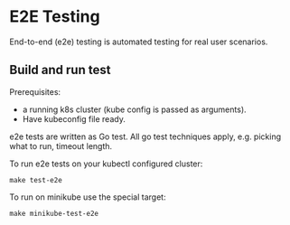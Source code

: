 # E2E Testing

End-to-end (e2e) testing is automated testing for real user scenarios.

## Build and run test

Prerequisites:
- a running k8s cluster (kube config is passed as arguments).
- Have kubeconfig file ready.

e2e tests are written as Go test. All go test techniques apply, e.g. picking
what to run, timeout length. 

To run e2e tests on your kubectl configured cluster:

```
make test-e2e
```

To run on minikube use the special target:

```
make minikube-test-e2e
```
